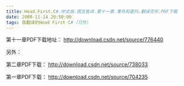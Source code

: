 ```yaml
---
title: Head.First.C#.中文版.图文皆译.第十一章.事件和委托.翻译完毕.PDF下载
date: 2008-11-14 20:50:00
tags: 我翻译的Head First C#（习作）
---
```

第十一章PDF下载地址： [ http://download.csdn.net/source/776440
](http://download.csdn.net/source/776440)

另外：

第二章PDF下载： [ http://download.csdn.net/source/738033
](http://download.csdn.net/source/738033)

第一章PDF下载： [ http://download.csdn.net/source/704235
](http://download.csdn.net/source/704235)



